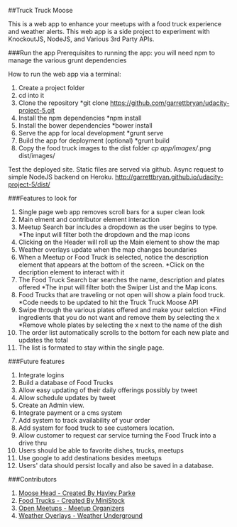 ##Truck Truck Moose

This is a web app to enhance your meetups with a food truck experience and weather alerts. This web app is a side project to experiment with KnockoutJS, NodeJS, and Various 3rd Party APIs.

###Run the app
Prerequisites to running the app:
you will need npm to manage the various grunt dependencies

How to run the web app via a terminal:
1. Create a project folder
2. cd into it
3. Clone the repository
    *git clone https://github.com/garrettbryan/udacity-project-5.git
4. Install the npm dependencies
    *npm install
5. Install the bower dependencies
    *bower install
6. Serve the app for local development
    *grunt serve
7. Build the app for deployment (optional)
    *grunt build
8. Copy the food truck images to the dist folder
    *cp app/images/*.png dist/images/

Test the deployed site. Static files are served via github. Async request to simple NodeJS backend on Heroku.
http://garrettbryan.github.io/udacity-project-5/dist/

###Features to look for
1. Single page web app removes scroll bars for a super clean look
2. Main elment and contributor element interaction
3. Meetup Search bar includes a dropdown as the user begins to type.
    *The input will filter both the dropdown and the map icons
4. Clicking on the Header will roll up the Main element to show the map
5. Weather overlays update when the map changes boundaries
6. When a Meetup or Food Truck is selected, notice the description element that appears at the bottom of the screen.
    *Click on the decription element to interact with it
7. The Food Truck Search bar searches the name, description and plates offered
    *The input will filter both the Swiper List and the Map icons.
8. Food Trucks that are traveling or not open will show a plain food truck.
    *Code needs to be updated to hit the Truck Truck Moose API
9. Swipe through the various plates offered and make your selction
    *Find ingredients that you do not want and remove them by selecting the x
    *Remove whole plates by selecting the x next to the name of the dish
10. The order list automatically scrolls to the bottom for each new plate and updates the total
11. The list is formated to stay within the single page.

###Future features
1. Integrate logins
2. Build a database of Food Trucks
3. Allow easy updating of their daily offerings possibly by tweet
4. Allow schedule updates by tweet
5. Create an Admin view.
6. Integrate payment or a cms system
7. Add system to track availability of your order
8. Add system for food truck to see customers location.
9. Allow customer to request car service turning the Food Truck into a drive thru
10. Users should be able to favorite dishes, trucks, meetups
11. Use google to add destinations besides meetups
12. Users' data should persist locally and also be saved in a database.

###Contributors
1. [Moose Head - Created By Hayley Parke](https://thenounproject.com/search/?q=moose&i=251377)
2. [Food Trucks - Created By MiniStock](https://www.vecteezy.com/members/ministock)
3. [Open Meetups - Meetup Organizers](https://www.meetup.com/)
4. [Weather Overlays - Weather Underground](https://www.wunderground.com)
